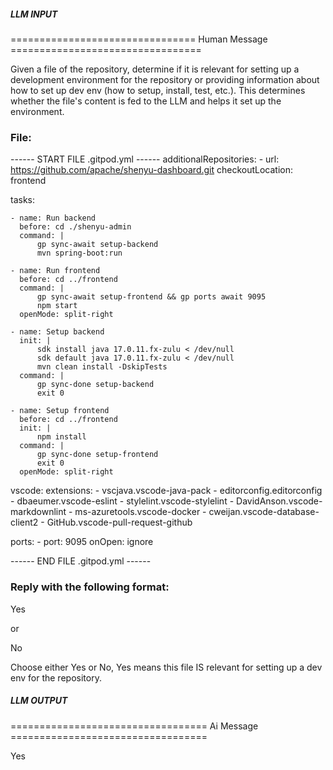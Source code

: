 ##### LLM INPUT #####
================================ Human Message =================================

Given a file of the repository, determine if it is relevant for setting up a development environment for the repository or providing information about how to set up dev env (how to setup, install, test, etc.). This determines whether the file's content is fed to the LLM and helps it set up the environment.

### File:
------ START FILE .gitpod.yml ------
additionalRepositories:
    - url: https://github.com/apache/shenyu-dashboard.git
      checkoutLocation: frontend

tasks:

    - name: Run backend
      before: cd ./shenyu-admin
      command: |
          gp sync-await setup-backend
          mvn spring-boot:run

    - name: Run frontend
      before: cd ../frontend
      command: |
          gp sync-await setup-frontend && gp ports await 9095
          npm start
      openMode: split-right

    - name: Setup backend
      init: |
          sdk install java 17.0.11.fx-zulu < /dev/null
          sdk default java 17.0.11.fx-zulu < /dev/null
          mvn clean install -DskipTests
      command: |
          gp sync-done setup-backend
          exit 0

    - name: Setup frontend
      before: cd ../frontend
      init: |
          npm install
      command: |
          gp sync-done setup-frontend
          exit 0
      openMode: split-right

vscode:
    extensions:
        - vscjava.vscode-java-pack
        - editorconfig.editorconfig
        - dbaeumer.vscode-eslint
        - stylelint.vscode-stylelint
        - DavidAnson.vscode-markdownlint
        - ms-azuretools.vscode-docker
        - cweijan.vscode-database-client2
        - GitHub.vscode-pull-request-github

ports:
    - port: 9095
      onOpen: ignore

------ END FILE .gitpod.yml ------

### Reply with the following format:

<rel>Yes</rel>

or

<rel>No</rel>

Choose either Yes or No, Yes means this file IS relevant for setting up a dev env for the repository.

##### LLM OUTPUT #####
================================== Ai Message ==================================

<rel>Yes</rel>